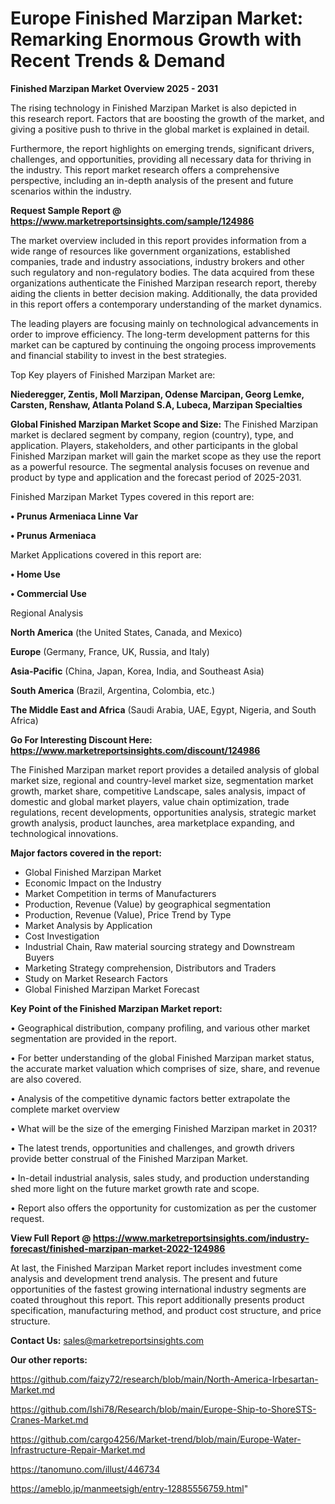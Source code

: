 # Europe Finished Marzipan Market: Remarking Enormous Growth with Recent Trends & Demand

<Strong> Finished Marzipan Market Overview 2025 - 2031</strong>

The rising technology in Finished Marzipan Market is also depicted in this research report. Factors that are boosting the growth of the market, and giving a positive push to thrive in the global market is explained in detail.

Furthermore, the report highlights on emerging trends, significant drivers, challenges, and opportunities, providing all necessary data for thriving in the industry. This report market research offers a comprehensive perspective, including an in-depth analysis of the present and future scenarios within the industry.

<strong>Request Sample Report @ <a href=https://www.marketreportsinsights.com/sample/124986>https://www.marketreportsinsights.com/sample/124986</a></strong>

The market overview included in this report provides information from a wide range of resources like government organizations, established companies, trade and industry associations, industry brokers and other such regulatory and non-regulatory bodies. The data acquired from these organizations authenticate the Finished Marzipan research report, thereby aiding the clients in better decision making. Additionally, the data provided in this report offers a contemporary understanding of the market dynamics.

The leading players are focusing mainly on technological advancements in order to improve efficiency. The long-term development patterns for this market can be captured by continuing the ongoing process improvements and financial stability to invest in the best strategies.

Top Key players of Finished Marzipan Market are:

<strong>Niederegger, Zentis, Moll Marzipan, Odense Marcipan, Georg Lemke, Carsten, Renshaw, Atlanta Poland S.A, Lubeca, Marzipan Specialties</strong>

<strong><b>Global Finished Marzipan Market Scope and Size:</b></strong>
The Finished Marzipan market is declared segment by company, region (country), type, and application. Players, stakeholders, and other participants in the global Finished Marzipan market will gain the market scope as they use the report as a powerful resource. The segmental analysis focuses on revenue and product by type and application and the forecast period of 2025-2031.

Finished Marzipan Market Types covered in this report are:

<strong>• Prunus Armeniaca Linne Var

• Prunus Armeniaca</strong>

Market Applications covered in this report are:

<strong>• Home Use

• Commercial Use</strong> 

Regional Analysis

<strong>North America</strong> (the United States, Canada, and Mexico)

<strong>Europe</strong> (Germany, France, UK, Russia, and Italy)

<strong>Asia-Pacific</strong> (China, Japan, Korea, India, and Southeast Asia)

<strong>South America</strong> (Brazil, Argentina, Colombia, etc.)

<strong>The Middle East and Africa</strong> (Saudi Arabia, UAE, Egypt, Nigeria, and South Africa)

<strong>Go For Interesting Discount Here: <a href=https://www.marketreportsinsights.com/discount/124986>https://www.marketreportsinsights.com/discount/124986</a></strong>

The Finished Marzipan market report provides a detailed analysis of global market size, regional and country-level market size, segmentation market growth, market share, competitive Landscape, sales analysis, impact of domestic and global market players, value chain optimization, trade regulations, recent developments, opportunities analysis, strategic market growth analysis, product launches, area marketplace expanding, and technological innovations.

<strong><b>Major factors covered in the report:</b></strong>
<ul>
  <li>Global Finished Marzipan Market </li>
  <li>Economic Impact on the Industry</li>
  <li>Market Competition in terms of Manufacturers</li>
  <li>Production, Revenue (Value) by geographical segmentation</li>
  <li>Production, Revenue (Value), Price Trend by Type</li>
  <li>Market Analysis by Application</li>
  <li>Cost Investigation</li>
  <li>Industrial Chain, Raw material sourcing strategy and Downstream Buyers</li>
  <li>Marketing Strategy comprehension, Distributors and Traders</li>
  <li>Study on Market Research Factors</li>
  <li>Global Finished Marzipan Market Forecast</li>
</ul>

<strong><b>Key Point of the Finished Marzipan Market report:</b></strong>

• Geographical distribution, company profiling, and various other market segmentation are provided in the report.

• For better understanding of the global Finished Marzipan market status, the accurate market valuation which comprises of size, share, and revenue are also covered.

• Analysis of the competitive dynamic factors better extrapolate the complete market overview

• What will be the size of the emerging Finished Marzipan market in 2031?

• The latest trends, opportunities and challenges, and growth drivers provide better construal of the Finished Marzipan Market.

• In-detail industrial analysis, sales study, and production understanding shed more light on the future market growth rate and scope.

• Report also offers the opportunity for customization as per the customer request.

<strong><b>View Full Report @ <a href=https://www.marketreportsinsights.com/industry-forecast/finished-marzipan-market-2022-124986>https://www.marketreportsinsights.com/industry-forecast/finished-marzipan-market-2022-124986</a></b></strong>


At last, the Finished Marzipan Market report includes investment come analysis and development trend analysis. The present and future opportunities of the fastest growing international industry segments are coated throughout this report. This report additionally presents product specification, manufacturing method, and product cost structure, and price structure.

<strong>Contact Us:</strong>
sales@marketreportsinsights.com

<strong>Our other reports:</strong>

<a href=https://github.com/faizy72/research/blob/main/North-America-Irbesartan-Market.md>https://github.com/faizy72/research/blob/main/North-America-Irbesartan-Market.md</a>

<a href=https://github.com/Ishi78/Research/blob/main/Europe-Ship-to-ShoreSTS-Cranes-Market.md>https://github.com/Ishi78/Research/blob/main/Europe-Ship-to-ShoreSTS-Cranes-Market.md</a>

<a href=https://github.com/cargo4256/Market-trend/blob/main/Europe-Water-Infrastructure-Repair-Market.md>https://github.com/cargo4256/Market-trend/blob/main/Europe-Water-Infrastructure-Repair-Market.md</a>

<a href=https://tanomuno.com/illust/446734>https://tanomuno.com/illust/446734</a>

<a href=https://ameblo.jp/manmeetsigh/entry-12885556759.html>https://ameblo.jp/manmeetsigh/entry-12885556759.html</a>"
